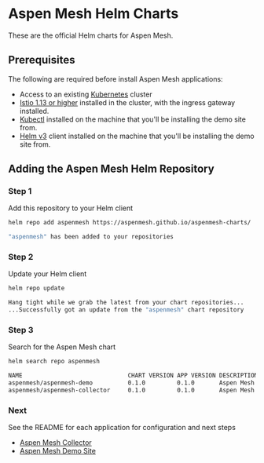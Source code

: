 # Aspen Mesh Helm Charts

These are the official Helm charts for Aspen Mesh.

## Prerequisites

The following are required before install Aspen Mesh applications:

 * Access to an existing [Kubernetes](https://kubernetes.io/docs/home/#set-up-a-k8s-cluster) cluster
 * [Istio 1.13 or higher](https://istio.io/latest/docs/setup/install/) installed in the cluster, with the ingress gateway installed.
 * [Kubectl](https://kubernetes.io/docs/tasks/tools/#kubectl) installed on the machine that you'll be installing the demo site from.
 * [Helm v3](https://helm.sh/docs/intro/install/) client installed on the machine that you'll be installing the demo site from.

## Adding the Aspen Mesh Helm Repository

### Step 1

Add this repository to your Helm client
   
```bash
helm repo add aspenmesh https://aspenmesh.github.io/aspenmesh-charts/

"aspenmesh" has been added to your repositories
```

### Step 2

Update your Helm client

```bash
helm repo update

Hang tight while we grab the latest from your chart repositories...
...Successfully got an update from the "aspenmesh" chart repository
```

### Step 3

Search for the Aspen Mesh chart

```bash
helm search repo aspenmesh

NAME                    	      CHART VERSION	APP VERSION	DESCRIPTION         
aspenmesh/aspenmesh-demo	      0.1.0        	0.1.0      	Aspen Mesh Demo Site
aspenmesh/aspenmesh-collector     0.1.0        	0.1.0       Aspen Mesh Collector

```

### Next

See the README for each application for configuration and next steps
 * [Aspen Mesh Collector](./docs/aspenmesh-collector.MD)
 * [Aspen Mesh Demo Site](./docs/aspenmesh-demo.MD)





